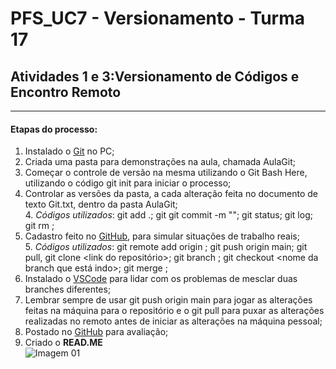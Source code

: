 # PFS_UC7 - Versionamento - Turma 17
## Atividades 1 e 3:Versionamento de Códigos e Encontro Remoto
-------------------------------------------------------------

#### Etapas do processo:
1. Instalado o [Git](https://git-scm.com/) no PC;    
2. Criada uma pasta para demonstrações na aula, chamada AulaGit;    
3. Começar o controle de versão na mesma utilizando o Git Bash Here, utilizando o código  git init para iniciar o processo;    
4. Controlar as versões da pasta, a cada alteração feita no documento de texto Git.txt,  dentro da pasta AulaGit;    
   4. *Códigos utilizados*: git add .; git git commit -m ""; git status; git log; git rm <nome>;  
5. Cadastro feito no [GitHub](https://github.com/), para simular situações de trabalho reais;    
   5. *Códigos utilizados*: git remote add origin <link do projeto>; git push origin main;  git pull, git clone <link do repositório>; git branch <nome da branch>; git checkout <nome da branch que está indo>;  git merge <nome da branch que quer mesclar>;  
6. Instalado o [VSCode](https://code.visualstudio.com/) para lidar com os problemas de mesclar duas branches diferentes;  
7. Lembrar sempre de usar git push origin main para jogar as alterações feitas na máquina para o repositório  e o git pull para puxar as alterações realizadas no remoto antes de iniciar as alterações na máquina pessoal;  
8. Postado no [GitHub](https://github.com/) para avaliação;  
9. Criado o **READ.ME**    
![Imagem 01](https://www.linkedin.com/showcase/success-com "logotipo branco")
